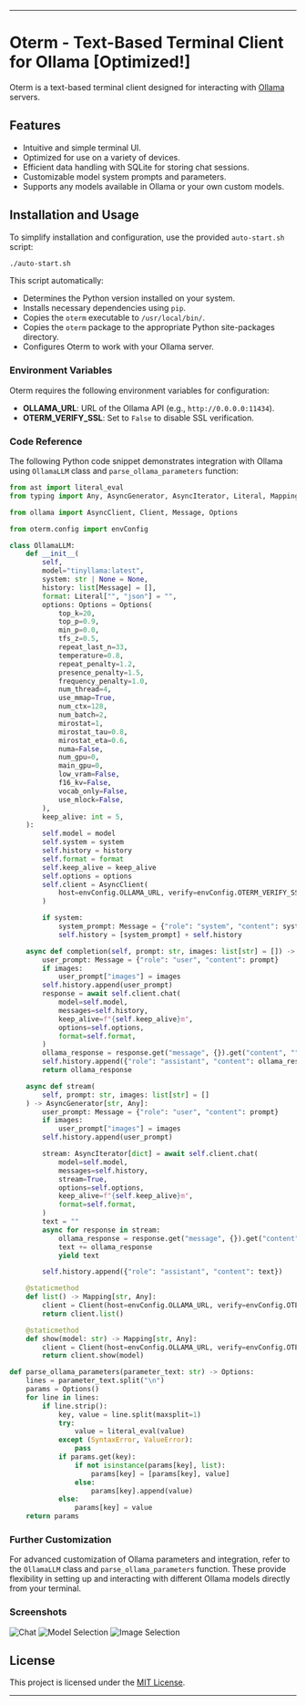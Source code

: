 
---

# Oterm - Text-Based Terminal Client for Ollama [Optimized!]

Oterm is a text-based terminal client designed for interacting with [Ollama](https://github.com/jmorganca/ollama) servers.

## Features

- Intuitive and simple terminal UI.
- Optimized for use on a variety of devices.
- Efficient data handling with SQLite for storing chat sessions.
- Customizable model system prompts and parameters.
- Supports any models available in Ollama or your own custom models.

## Installation and Usage

To simplify installation and configuration, use the provided `auto-start.sh` script:

```bash
./auto-start.sh
```

This script automatically:

- Determines the Python version installed on your system.
- Installs necessary dependencies using `pip`.
- Copies the `oterm` executable to `/usr/local/bin/`.
- Copies the `oterm` package to the appropriate Python site-packages directory.
- Configures Oterm to work with your Ollama server.

### Environment Variables

Oterm requires the following environment variables for configuration:

- **OLLAMA_URL**: URL of the Ollama API (e.g., `http://0.0.0.0:11434`).
- **OTERM_VERIFY_SSL**: Set to `False` to disable SSL verification.

### Code Reference

The following Python code snippet demonstrates integration with Ollama using `OllamaLLM` class and `parse_ollama_parameters` function:

```python
from ast import literal_eval
from typing import Any, AsyncGenerator, AsyncIterator, Literal, Mapping

from ollama import AsyncClient, Client, Message, Options

from oterm.config import envConfig

class OllamaLLM:
    def __init__(
        self,
        model="tinyllama:latest",
        system: str | None = None,
        history: list[Message] = [],
        format: Literal["", "json"] = "",
        options: Options = Options(
            top_k=20,
            top_p=0.9,
            min_p=0.0,
            tfs_z=0.5,
            repeat_last_n=33,
            temperature=0.8,
            repeat_penalty=1.2,
            presence_penalty=1.5,
            frequency_penalty=1.0,
            num_thread=4,
            use_mmap=True,
            num_ctx=128,
            num_batch=2,
            mirostat=1,
            mirostat_tau=0.8,
            mirostat_eta=0.6,
            numa=False,
            num_gpu=0,
            main_gpu=0,
            low_vram=False,
            f16_kv=False,
            vocab_only=False,
            use_mlock=False,
        ),
        keep_alive: int = 5,
    ):
        self.model = model
        self.system = system
        self.history = history
        self.format = format
        self.keep_alive = keep_alive
        self.options = options
        self.client = AsyncClient(
            host=envConfig.OLLAMA_URL, verify=envConfig.OTERM_VERIFY_SSL
        )

        if system:
            system_prompt: Message = {"role": "system", "content": system}
            self.history = [system_prompt] + self.history

    async def completion(self, prompt: str, images: list[str] = []) -> str:
        user_prompt: Message = {"role": "user", "content": prompt}
        if images:
            user_prompt["images"] = images
        self.history.append(user_prompt)
        response = await self.client.chat(
            model=self.model,
            messages=self.history,
            keep_alive=f"{self.keep_alive}m",
            options=self.options,
            format=self.format,
        )
        ollama_response = response.get("message", {}).get("content", "")
        self.history.append({"role": "assistant", "content": ollama_response})
        return ollama_response

    async def stream(
        self, prompt: str, images: list[str] = []
    ) -> AsyncGenerator[str, Any]:
        user_prompt: Message = {"role": "user", "content": prompt}
        if images:
            user_prompt["images"] = images
        self.history.append(user_prompt)

        stream: AsyncIterator[dict] = await self.client.chat(
            model=self.model,
            messages=self.history,
            stream=True,
            options=self.options,
            keep_alive=f"{self.keep_alive}m",
            format=self.format,
        )
        text = ""
        async for response in stream:
            ollama_response = response.get("message", {}).get("content", "")
            text += ollama_response
            yield text

        self.history.append({"role": "assistant", "content": text})

    @staticmethod
    def list() -> Mapping[str, Any]:
        client = Client(host=envConfig.OLLAMA_URL, verify=envConfig.OTERM_VERIFY_SSL)
        return client.list()

    @staticmethod
    def show(model: str) -> Mapping[str, Any]:
        client = Client(host=envConfig.OLLAMA_URL, verify=envConfig.OTERM_VERIFY_SSL)
        return client.show(model)

def parse_ollama_parameters(parameter_text: str) -> Options:
    lines = parameter_text.split("\n")
    params = Options()
    for line in lines:
        if line.strip():
            key, value = line.split(maxsplit=1)
            try:
                value = literal_eval(value)
            except (SyntaxError, ValueError):
                pass
            if params.get(key):
                if not isinstance(params[key], list):
                    params[key] = [params[key], value]
                else:
                    params[key].append(value)
            else:
                params[key] = value
    return params
```

### Further Customization

For advanced customization of Ollama parameters and integration, refer to the `OllamaLLM` class and `parse_ollama_parameters` function. These provide flexibility in setting up and interacting with different Ollama models directly from your terminal.

### Screenshots

![Chat](screenshots/chat.png)
![Model Selection](screenshots/model_selection.png)
![Image Selection](screenshots/image_selection.png)

## License

This project is licensed under the [MIT License](LICENSE).

---
